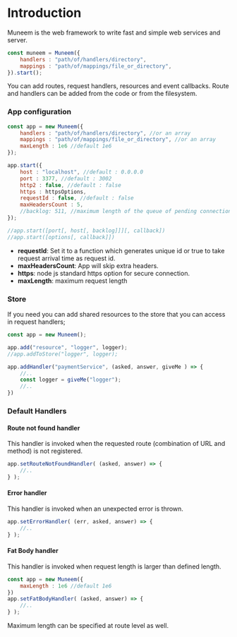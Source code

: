 # Introduction

Muneem is the web framework to write fast and simple web services and server.

```JavaScript
const muneem = Muneem({
    handlers : "path/of/handlers/directory",
    mappings : "path/of/mappings/file_or_directory",
}).start();
```

You can add routes, request handlers, resources and event callbacks. Route and handlers can be added from the code or from the filesystem.

### App configuration 

```js
const app = new Muneem({
    handlers : "path/of/handlers/directory", //or an array
    mappings : "path/of/mappings/file_or_directory", //or an array
    maxLength : 1e6 //default 1e6
});

app.start({
    host : "localhost", //default : 0.0.0.0
    port : 3377, //default : 3002
    http2 : false, //default : false
    https : httpsOptions,
    requestId : false, //default : false
    maxHeadersCount : 5,
    //backlog: 511, //maximum length of the queue of pending connections
});

//app.start([port[, host[, backlog]]][, callback])
//app.start([options[, callback]])
```

* **requestId**: Set it to a function which generates unique id or true to take request arrival time as request id.
* **maxHeadersCount**: App will skip extra headers.
* **https**: node js standard https option for secure connection.
* **maxLength**: maximum request length

### Store

If you need you can add shared resources to the store that you can access in request handlers;

```JavaScript
const app = new Muneem();

app.add("resource", "logger", logger);
//app.addToStore("logger", logger);

app.addHandler("paymentService", (asked, answer, giveMe ) => {
    //..
    const logger = giveMe("logger");
    //..
})
```

### Default Handlers

#### Route not found handler
This handler is invoked when the requested route (combination of URL and method) is not registered.

```JavaScript
app.setRouteNotFoundHandler( (asked, answer) => {
    //..
} );
```

#### Error handler
This handler is invoked when an unexpected error is thrown.

```JavaScript
app.setErrorHandler( (err, asked, answer) => {
    //..
} );
```

#### Fat Body handler
This handler is invoked when request length is larger than defined length.

```JavaScript
const app = new Muneem({
    maxLength : 1e6 //default 1e6
})
app.setFatBodyHandler( (asked, answer) => {
    //..
} );
```

Maximum length can be specified at route level as well.